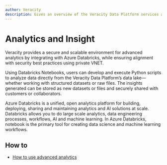 ```yaml
---
author: Veracity
description: Gives an overview of the Veracity Data Platform services and related components.
---
```


# Analytics and Insight

Veracity provides a secure and scalable environment for advanced analytics by integrating with Azure Databricks, while ensuring alignment with security best practices using private VNET.

Using Databricks Notebooks, users can develop and execute Python scripts to analyze data directly from the Veracity Data Platform’s data lake—whether working with structured datasets or raw files. The insights generated can be stored as new datasets or files and securely shared with customers or collaborators.

Azure Databricks is a unified, open analytics platform for building, deploying, sharing and maintaining analytics and AI solutions at scale. Databricks allows you to do large scale analytics, data engineering processes, workflows, AI and machine learning. In Azure Databricks, notebook is the primary tool for creating data science and machine learning workflows.

## How to

* [How to use advanced analytics](../analytics/analyticsdevelopment.md)